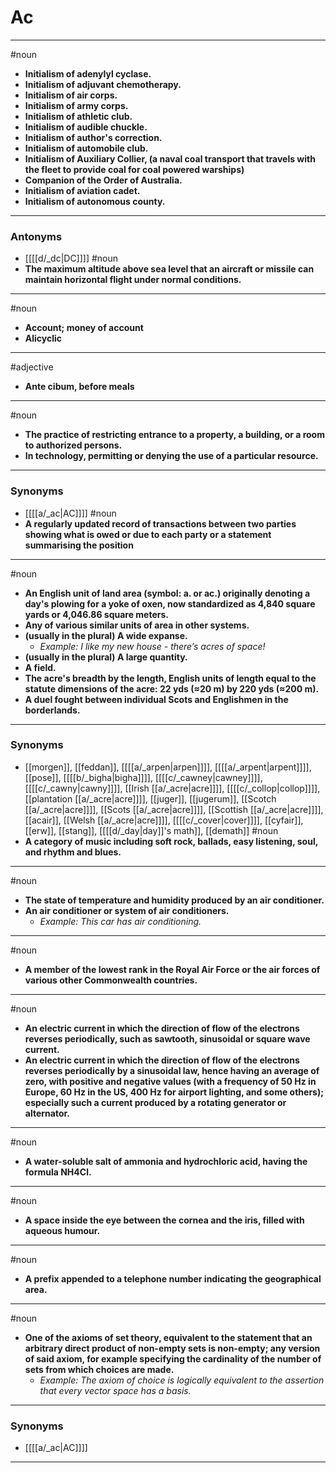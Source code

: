 # Ac
---
#noun
- **Initialism of adenylyl cyclase.**
- **Initialism of adjuvant chemotherapy.**
- **Initialism of air corps.**
- **Initialism of army corps.**
- **Initialism of athletic club.**
- **Initialism of audible chuckle.**
- **Initialism of author's correction.**
- **Initialism of automobile club.**
- **Initialism of Auxiliary Collier, (a naval coal transport that travels with the fleet to provide coal for coal powered warships)**
- **Companion of the Order of Australia.**
- **Initialism of aviation cadet.**
- **Initialism of autonomous county.**
---
### Antonyms
- [[[[d/_dc|DC]]]]
#noun
- **The maximum altitude above sea level that an aircraft or missile can maintain horizontal flight under normal conditions.**
---
#noun
- **Account; money of account**
- **Alicyclic**
---
#adjective
- **Ante cibum, before meals**
---
#noun
- **The practice of restricting entrance to a property, a building, or a room to authorized persons.**
- **In technology, permitting or denying the use of a particular resource.**
---
### Synonyms
- [[[[a/_ac|AC]]]]
#noun
- **A regularly updated record of transactions between two parties showing what is owed or due to each party or a statement summarising the position**
---
#noun
- **An English unit of land area (symbol: a. or ac.) originally denoting a day's plowing for a yoke of oxen, now standardized as 4,840 square yards or 4,046.86 square meters.**
- **Any of various similar units of area in other systems.**
- **(usually in the plural) A wide expanse.**
	- _Example: I like my new house - there’s acres of space!_
- **(usually in the plural) A large quantity.**
- **A field.**
- **The acre's breadth by the length, English units of length equal to the statute dimensions of the acre: 22 yds (≈20 m) by 220 yds (≈200 m).**
- **A duel fought between individual Scots and Englishmen in the borderlands.**
---
### Synonyms
- [[morgen]], [[feddan]], [[[[a/_arpen|arpen]]]], [[[[a/_arpent|arpent]]]], [[pose]], [[[[b/_bigha|bigha]]]], [[[[c/_cawney|cawney]]]], [[[[c/_cawny|cawny]]]], [[Irish [[a/_acre|acre]]]], [[[[c/_collop|collop]]]], [[plantation [[a/_acre|acre]]]], [[juger]], [[jugerum]], [[Scotch [[a/_acre|acre]]]], [[Scots [[a/_acre|acre]]]], [[Scottish [[a/_acre|acre]]]], [[acair]], [[Welsh [[a/_acre|acre]]]], [[[[c/_cover|cover]]]], [[cyfair]], [[erw]], [[stang]], [[[[d/_day|day]]'s math]], [[demath]]
#noun
- **A category of music including soft rock, ballads, easy listening, soul, and rhythm and blues.**
---
#noun
- **The state of temperature and humidity produced by an air conditioner.**
- **An air conditioner or system of air conditioners.**
	- _Example: This car has air conditioning._
---
#noun
- **A member of the lowest rank in the Royal Air Force or the air forces of various other Commonwealth countries.**
---
#noun
- **An electric current in which the direction of flow of the electrons reverses periodically, such as sawtooth, sinusoidal or square wave current.**
- **An electric current in which the direction of flow of the electrons reverses periodically by a sinusoidal law, hence having an average of zero, with positive and negative values (with a frequency of 50 Hz in Europe, 60 Hz in the US, 400 Hz for airport lighting, and some others); especially such a current produced by a rotating generator or alternator.**
---
#noun
- **A water-soluble salt of ammonia and hydrochloric acid, having the formula NH4Cl.**
---
#noun
- **A space inside the eye between the cornea and the iris, filled with aqueous humour.**
---
#noun
- **A prefix appended to a telephone number indicating the geographical area.**
---
#noun
- **One of the axioms of set theory, equivalent to the statement that an arbitrary direct product of non-empty sets is non-empty; any version of said axiom, for example specifying the cardinality of the number of sets from which choices are made.**
	- _Example: The axiom of choice is logically equivalent to the assertion that every vector space has a basis._
---
### Synonyms
- [[[[a/_ac|AC]]]]
---
